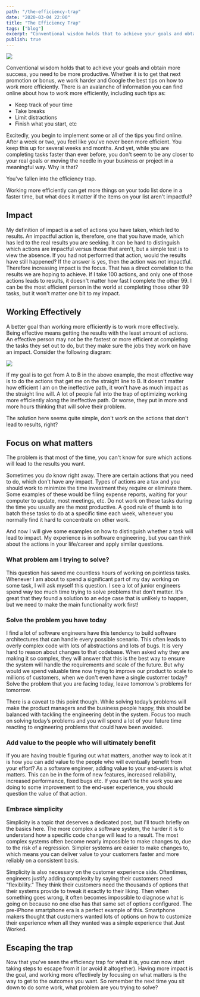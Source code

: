 ```yaml
---
path: "/the-efficiency-trap"
date: "2020-03-04 22:00"
title: "The Efficiency Trap"
tags: ["blog"]
excerpt: "Conventional wisdom holds that to achieve your goals and obtain more success, you need to be more productive."
publish: true
---
```


![](/trap.jpg)

Conventional wisdom holds that to achieve your goals and obtain more success, you need to be more productive. Whether it is to get that next promotion or bonus, we work harder and Google the best tips on how to work more efficiently. There is an avalanche of information you can find online about how to work more efficiently, including such tips as:

- Keep track of your time
- Take breaks
- Limit distractions
- Finish what you start, etc

Excitedly, you begin to implement some or all of the tips you find online. After a week or two, you feel like you've never been more efficient. You keep this up for several weeks and months. And yet, while you are completing tasks faster than ever before, you don't seem to be any closer to your real goals or moving the needle in your business or project in a meaningful way. Why is that?

You've fallen into the efficiency trap.

Working more efficiently can get more things on your todo list done in a faster time, but what does it matter if the items on your list aren't impactful?

## Impact

My definition of impact is a set of actions you have taken, which led to results. An impactful action is, therefore, one that you have made, which has led to the real results you are seeking. It can be hard to distinguish which actions are impactful versus those that aren't, but a simple test is to view the absence. If you had not performed that action, would the results have still happened? If the answer is yes, then the action was not impactful.
Therefore increasing impact is the focus. That has a direct correlation to the results we are hoping to achieve.
If I take 100 actions, and only one of those actions leads to results, it doesn't matter how fast I complete the other 99. I can be the most efficient person in the world at completing those other 99 tasks, but it won't matter one bit to my impact.

## Working Effectively

A better goal than working more efficiently is to work more effectively. Being effective means getting the results with the least amount of actions. An effective person may not be the fastest or more efficient at completing the tasks they set out to do, but they make sure the jobs they work on have an impact.
Consider the following diagram:

![](/effective.jpg)

If my goal is to get from A to B in the above example, the most effective way is to do the actions that get me on the straight line to B. It doesn't matter how efficient I am on the ineffective path, it won't have as much impact as the straight line will.
A lot of people fall into the trap of optimizing working more efficiently along the ineffective path. Or worse, they put in more and more hours thinking that will solve their problem.

The solution here seems quite simple, don't work on the actions that don't lead to results, right?

## Focus on what matters

The problem is that most of the time, you can't know for sure which actions will lead to the results you want.

Sometimes you do know right away. There are certain actions that you need to do, which don't have any impact. Types of actions are a tax and you should work to minimize the time investment they require or eliminate them. Some examples of these would be filing expense reports, waiting for your computer to update, most meetings, etc. Do not work on these tasks during the time you usually are the most productive. A good rule of thumb is to batch these tasks to do at a specific time each week, whenever you normally find it hard to concentrate on other work.

And now I will give some examples on how to distinguish whether a task will lead to impact. My experience is in software engineering, but you can think about the actions in your life/career and apply similar questions.

### What problem am I trying to solve?

This question has saved me countless hours of working on pointless tasks. Whenever I am about to spend a significant part of my day working on some task, I will ask myself this question. I see a lot of junior engineers spend way too much time trying to solve problems that don't matter. It's great that they found a solution to an edge case that is unlikely to happen, but we need to make the main functionality work first!

### Solve the problem you have today

I find a lot of software engineers have this tendency to build software architectures that can handle every possible scenario. This often leads to overly complex code with lots of abstractions and lots of bugs. It is very hard to reason about changes to that codebase. When asked why they are making it so complex, they will answer that this is the best way to ensure the system will handle the requirements and scale of the future. But why would we spend valuable time now trying to improve our product to scale to millions of customers, when we don't even have a single customer today? Solve the problem that you are facing today, leave tomorrow's problems for tomorrow.

There is a caveat to this point though. While solving today’s problems will make the product managers and the business people happy, this should be balanced with tackling the engineering debt in the system. Focus too much on solving today’s problems and you will spend a lot of your future time reacting to engineering problems that could have been avoided.

### Add value to the people who will ultimately benefit

If you are having trouble figuring out what matters, another way to look at it is how you can add value to the people who will eventually benefit from your effort?
As a software engineer, adding value to your end-users is what matters. This can be in the form of new features, increased reliability, increased performance, fixed bugs etc. If you can’t tie the work you are doing to some improvement to the end-user experience, you should question the value of that action.

### Embrace simplicity

Simplicity is a topic that deserves a dedicated post, but I'll touch briefly on the basics here. The more complex a software system, the harder it is to understand how a specific code change will lead to a result. The most complex systems often become nearly impossible to make changes to, due to the risk of a regression. Simpler systems are easier to make changes to, which means you can deliver value to your customers faster and more reliably on a consistent basis.

Simplicity is also necessary on the customer experience side. Oftentimes, engineers justify adding complexity by saying their customers need "flexibility." They think their customers need the thousands of options that their systems provide to tweak it exactly to their liking. Then when something goes wrong, it often becomes impossible to diagnose what is going on because no one else has that same set of options configured. The pre-iPhone smartphone era is a perfect example of this. Smartphone makers thought that customers wanted lots of options on how to customize their experience when all they wanted was a simple experience that Just Worked.

## Escaping the trap

Now that you've seen the efficiency trap for what it is, you can now start taking steps to escape from it (or avoid it altogether). Having more impact is the goal, and working more effectively by focusing on what matters is the way to get to the outcomes you want. So remember the next time you sit down to do some work, what problem are you trying to solve?
